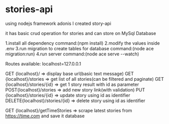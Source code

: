 # stories-api


using nodejs framework adonis I created
story-api

it has basic crud operation for stories
and can store on MySql Database


1.install all dependency command:(npm install)
2.modify the values inside .env
3.run migration to create tables for database command:(node ace migration:run)
4.run server command:(node ace serve --watch)

Routes available:
localhost=127.0.0.1

GET {localhost}/               => display base url(basic text message)
GET {localhost}/stories        => get list of all stories(can be filtered and paginate)
GET {localhost}/stories/{id}   => get 1 story result with id as parameter
POST{localhost}/stories        => add new story link(with validation)
PUT {localhost}/stories/{id}   => update story  using id as identifier 
DELETE{localhost}/stories/{id} => delete story  using id as identifier 

GET {localhost}/getTimeStories =>  scrape latest stories from https://time.com and save it database


